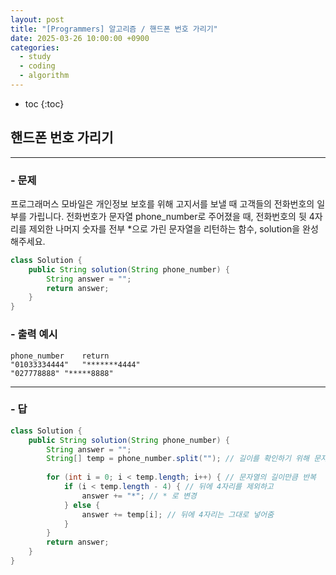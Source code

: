 ```yaml
---
layout: post
title: "[Programmers] 알고리즘 / 핸드폰 번호 가리기"
date: 2025-03-26 10:00:00 +0900
categories: 
  - study
  - coding
  - algorithm
---
```


* toc
{:toc}

## 핸드폰 번호 가리기

---

### - 문제

프로그래머스 모바일은 개인정보 보호를 위해 고지서를 보낼 때 고객들의 전화번호의 일부를 가립니다.
전화번호가 문자열 phone_number로 주어졌을 때, 전화번호의 뒷 4자리를 제외한 나머지 숫자를 전부 *으로 가린 문자열을 리턴하는 함수, solution을 완성해주세요.

```java
class Solution {
    public String solution(String phone_number) {
        String answer = "";
        return answer;
    }
}
```

### - 출력 예시

```
phone_number	return
"01033334444"	"*******4444"
"027778888"	"*****8888"
```

<!-- >  -->

---

### - 답

```java
class Solution {
    public String solution(String phone_number) {
        String answer = "";
        String[] temp = phone_number.split(""); // 길이를 확인하기 위해 문자열 배열로 변환
        
        for (int i = 0; i < temp.length; i++) { // 문자열의 길이만큼 반복
            if (i < temp.length - 4) { // 뒤에 4자리를 제외하고
                answer += "*"; // * 로 변경
            } else {
                answer += temp[i]; // 뒤에 4자리는 그대로 넣어줌
            }
        }
        return answer;
    }
}
```

<!--  -->
